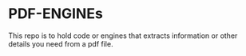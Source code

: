 # PDF-ENGINEs
This repo is to hold code or engines that extracts information or other details you need from a pdf file.

